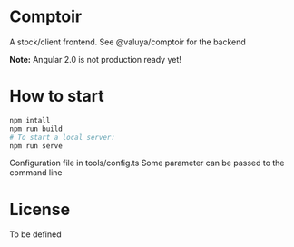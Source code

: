 # Comptoir

A stock/client frontend. 
See @valuya/comptoir for the backend

**Note:** Angular 2.0 is not production ready yet!

# How to start

```bash
npm intall
npm run build
# To start a local server:
npm run serve
```

Configuration file in tools/config.ts
Some parameter can be passed to the command line

# License

To be defined
